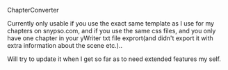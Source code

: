 ChapterConverter

Currently only usable if you use the exact same template as I use for my chapters on snypso.com, and if you use the same css files, and you only have one chapter in your yWriter txt file exprort(and didn't export it with extra information about the scene etc.)..

Will try to update it when I get so far as to need extended features my self.
